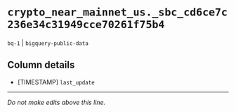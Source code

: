 # `crypto_near_mainnet_us._sbc_cd6ce7c236e34c31949cce70261f75b4`
`bq-1` | `bigquery-public-data`

## Column details
* [TIMESTAMP] `last_update`

-------------------------------------------------------------------------------
*Do not make edits above this line.*
